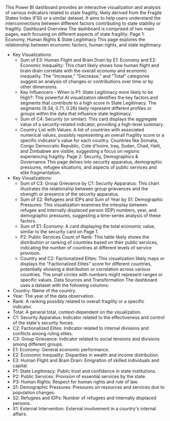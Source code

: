 This Power BI dashboard provides an interactive visualization and analysis of various indicators related to state fragility, likely derived from the Fragile States Index (FSI) or a similar dataset. It aims to help users understand the interconnections between different factors contributing to state stability or fragility.
Dashboard Overview
The dashboard is comprised of two main pages, each focusing on different aspects of state fragility:
Page 1: Economy, Human Rights & State Legitimacy
This page explores the relationship between economic factors, human rights, and state legitimacy.
 * Key Visualizations:
   * Sum of E3: Human Flight and Brain Drain by E1: Economy and E2: Economic Inequality: This chart likely shows how human flight and brain drain correlate with the overall economy and economic inequality. The "Increase," "Decrease," and "Total" categories suggest an analysis of changes or contributions over time or by other dimensions.
   * Key Influencers - When is P1: State Legitimacy more likely to be High?: This powerful AI visualization identifies the key factors and segments that contribute to a high score in State Legitimacy. The segments (9.34, 0.71, 0.26) likely represent different profiles or groups within the data that influence state legitimacy.
   * Sum of C4: Security (or similar): This card displays the aggregate value of a security-related indicator, providing a high-level summary.
   * Country List with Values: A list of countries with associated numerical values, possibly representing an overall fragility score or a specific indicator's value for each country. Countries like Somalia, Congo Democratic Republic, Cote d'Ivoire, Iraq, Sudan, Chad, Haiti, and Zimbabwe are visible, suggesting a focus on regions experiencing fragility.
Page 2: Security, Demographics & Governance
This page delves into security apparatus, demographic pressures, refugee situations, and aspects of public services and elite fragmentation.
 * Key Visualizations:
   * Sum of C3: Group Grievance by C1: Security Apparatus: This chart illustrates the relationship between group grievances and the strength or presence of the security apparatus.
   * Sum of S2: Refugees and IDPs and Sum of Year by S1: Demographic Pressures: This visualization examines the interplay between refugee and internally displaced person (IDP) numbers, year, and demographic pressures, suggesting a time-series analysis of these factors.
   * Sum of E1: Economy: A card displaying the total economic value, similar to the security card on Page 1.
   * P2: Public Services Count of Rank: This table likely shows the distribution or ranking of countries based on their public services, indicating the number of countries at different levels of service provision.
   * Country and C2: Factionalized Elites: This visualization likely maps or displays the "Factionalized Elites" score for different countries, potentially showing a distribution or correlation across various countries. The small circles with numbers might represent ranges or specific values.
Data Sources and Transformation
The dashboard uses a dataset with the following columns:
 * Country: Name of the country.
 * Year: The year of the data observation.
 * Rank: A ranking possibly related to overall fragility or a specific indicator.
 * Total: A general total, context-dependent on the visualization.
 * C1: Security Apparatus: Indicator related to the effectiveness and control of the state's security forces.
 * C2: Factionalized Elites: Indicator related to internal divisions and conflicts among ruling elites.
 * C3: Group Grievance: Indicator related to social tensions and divisions among different groups.
 * E1: Economy: General economic performance.
 * E2: Economic Inequality: Disparities in wealth and income distribution.
 * E3: Human Flight and Brain Drain: Emigration of skilled individuals and capital.
 * P1: State Legitimacy: Public trust and confidence in state institutions.
 * P2: Public Services: Provision of essential services by the state.
 * P3: Human Rights: Respect for human rights and rule of law.
 * S1: Demographic Pressures: Pressures on resources and services due to population changes.
 * S2: Refugees and IDPs: Number of refugees and internally displaced persons.
 * X1: External Intervention: External involvement in a country's internal affairs.
